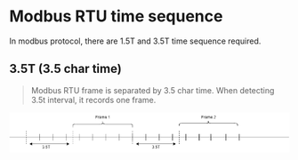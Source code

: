 # Modbus RTU time sequence

In modbus protocol, there are 1.5T and 3.5T time sequence required.

## 3.5T (3.5 char time)

> Modbus RTU frame is separated by 3.5 char time. When detecting 3.5t interval, it records one frame.

![modbus 3.5T](img/modbus%20RTU%203.5T.drawio.png)